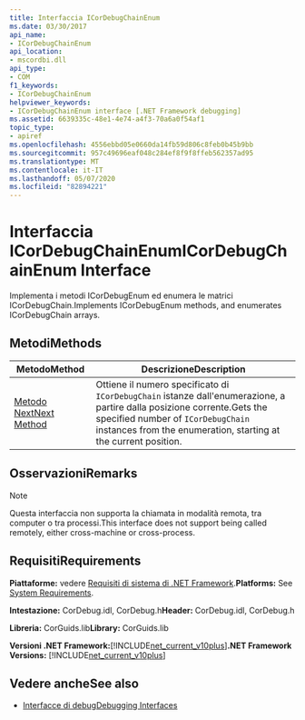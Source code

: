 ```yaml
---
title: Interfaccia ICorDebugChainEnum
ms.date: 03/30/2017
api_name:
- ICorDebugChainEnum
api_location:
- mscordbi.dll
api_type:
- COM
f1_keywords:
- ICorDebugChainEnum
helpviewer_keywords:
- ICorDebugChainEnum interface [.NET Framework debugging]
ms.assetid: 6639335c-48e1-4e74-a4f3-70a6a0f54af1
topic_type:
- apiref
ms.openlocfilehash: 4556ebbd05e0660da14fb59d806c8feb0b45b9bb
ms.sourcegitcommit: 957c49696eaf048c284ef8f9f8ffeb562357ad95
ms.translationtype: MT
ms.contentlocale: it-IT
ms.lasthandoff: 05/07/2020
ms.locfileid: "82894221"
---
```

# <a name="icordebugchainenum-interface"></a><span data-ttu-id="1e614-102">Interfaccia ICorDebugChainEnum</span><span class="sxs-lookup"><span data-stu-id="1e614-102">ICorDebugChainEnum Interface</span></span>

<span data-ttu-id="1e614-103">Implementa i metodi ICorDebugEnum ed enumera le matrici ICorDebugChain.</span><span class="sxs-lookup"><span data-stu-id="1e614-103">Implements ICorDebugEnum methods, and enumerates ICorDebugChain arrays.</span></span>  
  
## <a name="methods"></a><span data-ttu-id="1e614-104">Metodi</span><span class="sxs-lookup"><span data-stu-id="1e614-104">Methods</span></span>  
  
|<span data-ttu-id="1e614-105">Metodo</span><span class="sxs-lookup"><span data-stu-id="1e614-105">Method</span></span>|<span data-ttu-id="1e614-106">Descrizione</span><span class="sxs-lookup"><span data-stu-id="1e614-106">Description</span></span>|  
|------------|-----------------|  
|[<span data-ttu-id="1e614-107">Metodo Next</span><span class="sxs-lookup"><span data-stu-id="1e614-107">Next Method</span></span>](icordebugchainenum-next-method.md)|<span data-ttu-id="1e614-108">Ottiene il numero specificato di `ICorDebugChain` istanze dall'enumerazione, a partire dalla posizione corrente.</span><span class="sxs-lookup"><span data-stu-id="1e614-108">Gets the specified number of `ICorDebugChain` instances from the enumeration, starting at the current position.</span></span>|  
  
## <a name="remarks"></a><span data-ttu-id="1e614-109">Osservazioni</span><span class="sxs-lookup"><span data-stu-id="1e614-109">Remarks</span></span>  
  
> [!NOTE]
> <span data-ttu-id="1e614-110">Questa interfaccia non supporta la chiamata in modalità remota, tra computer o tra processi.</span><span class="sxs-lookup"><span data-stu-id="1e614-110">This interface does not support being called remotely, either cross-machine or cross-process.</span></span>  
  
## <a name="requirements"></a><span data-ttu-id="1e614-111">Requisiti</span><span class="sxs-lookup"><span data-stu-id="1e614-111">Requirements</span></span>  
 <span data-ttu-id="1e614-112">**Piattaforme:** vedere [Requisiti di sistema di .NET Framework](../../get-started/system-requirements.md).</span><span class="sxs-lookup"><span data-stu-id="1e614-112">**Platforms:** See [System Requirements](../../get-started/system-requirements.md).</span></span>  
  
 <span data-ttu-id="1e614-113">**Intestazione:** CorDebug.idl, CorDebug.h</span><span class="sxs-lookup"><span data-stu-id="1e614-113">**Header:** CorDebug.idl, CorDebug.h</span></span>  
  
 <span data-ttu-id="1e614-114">**Libreria:** CorGuids.lib</span><span class="sxs-lookup"><span data-stu-id="1e614-114">**Library:** CorGuids.lib</span></span>  
  
 <span data-ttu-id="1e614-115">**Versioni .NET Framework:**[!INCLUDE[net_current_v10plus](../../../../includes/net-current-v10plus-md.md)]</span><span class="sxs-lookup"><span data-stu-id="1e614-115">**.NET Framework Versions:** [!INCLUDE[net_current_v10plus](../../../../includes/net-current-v10plus-md.md)]</span></span>  
  
## <a name="see-also"></a><span data-ttu-id="1e614-116">Vedere anche</span><span class="sxs-lookup"><span data-stu-id="1e614-116">See also</span></span>

- [<span data-ttu-id="1e614-117">Interfacce di debug</span><span class="sxs-lookup"><span data-stu-id="1e614-117">Debugging Interfaces</span></span>](debugging-interfaces.md)
